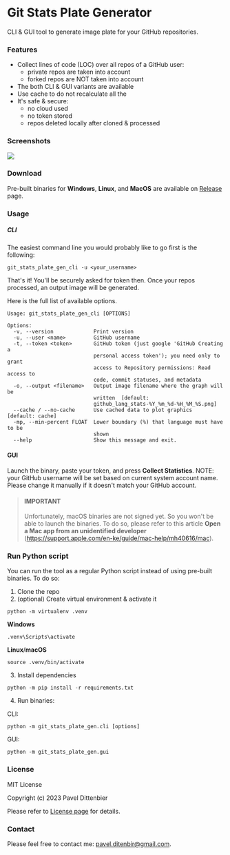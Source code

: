 # Git Stats Plate Generator
CLI & GUI tool to generate image plate for your GitHub repositories.

### Features
- Collect lines of code (LOC) over all repos of a GitHub user:
  - private repos are taken into account
  - forked repos are NOT taken into account
- The both CLI & GUI variants are available
- Use cache to do not recalculate all the 
- It's safe & secure:
  - no cloud used 
  - no token stored
  - repos deleted locally after cloned & processed

### Screenshots
![](https://github.com/DiPaolo/git-stats-plate-gen/blob/main/assets/images/screenshot_2023_08_28_v1.0.0.png)

### Download
Pre-built binaries for **Windows**, **Linux**, and **MacOS** are available on [Release](https://github.com/DiPaolo/git-stats-plate-gen/releases) page.

### Usage

##### CLI
The easiest command line you would probably like to go first is the following:
```commandline
git_stats_plate_gen_cli -u <your_username>
```

That's it! You'll be securely asked for token then. Once your repos processed, an output image will be generated.

Here is the full list of available options.

```commandline
Usage: git_stats_plate_gen_cli [OPTIONS]

Options:
  -v, --version             Print version
  -u, --user <name>         GitHub username
  -t, --token <token>       GitHub token (just google 'GitHub Creating a
                            personal access token'); you need only to grant
                            access to Repository permissions: Read access to
                            code, commit statuses, and metadata
  -o, --output <filename>   Output image filename where the graph will be
                            written  [default:
                            github_lang_stats-%Y_%m_%d-%H_%M_%S.png]
  --cache / --no-cache      Use cached data to plot graphics  [default: cache]
  -mp, --min-percent FLOAT  Lower boundary (%) that language must have to be
                            shown
  --help                    Show this message and exit.
```

#### GUI

Launch the binary, paste your token, and press **Collect Statistics**. NOTE: your GitHub username will be set based on
current system account name. Please change it manually if it doesn't match your GitHub account.  

> #### IMPORTANT
> 
> Unfortunately, macOS binaries are not signed yet. So you won't be able to launch the binaries. To do so, please refer 
> to this article **Open a Mac app from an unidentified developer** 
> (https://support.apple.com/en-ke/guide/mac-help/mh40616/mac).

### Run Python script
You can run the tool as a regular Python script instead of using pre-built binaries. To do so:

1. Clone the repo
2. (optional) Create virtual environment & activate it
```commandline
python -m virtualenv .venv
```
**Windows**
```commandline
.venv\Scripts\activate
```
**Linux**/**macOS**
```commandline
source .venv/bin/activate
```
3. Install dependencies
```commandline
python -m pip install -r requirements.txt
```
4. Run binaries:

CLI:
```commandline
python -m git_stats_plate_gen.cli [options]
```
GUI:
```commandline
python -m git_stats_plate_gen.gui
```

### License
MIT License

Copyright (c) 2023 Pavel Dittenbier

Please refer to [License page](https://github.com/DiPaolo/git-stats-plate-gen/blob/main/LICENSE) for details.

### Contact
Please feel free to contact me: [pavel.ditenbir@gmail.com](mailto:pavel.ditenbir@gmail.com). 
